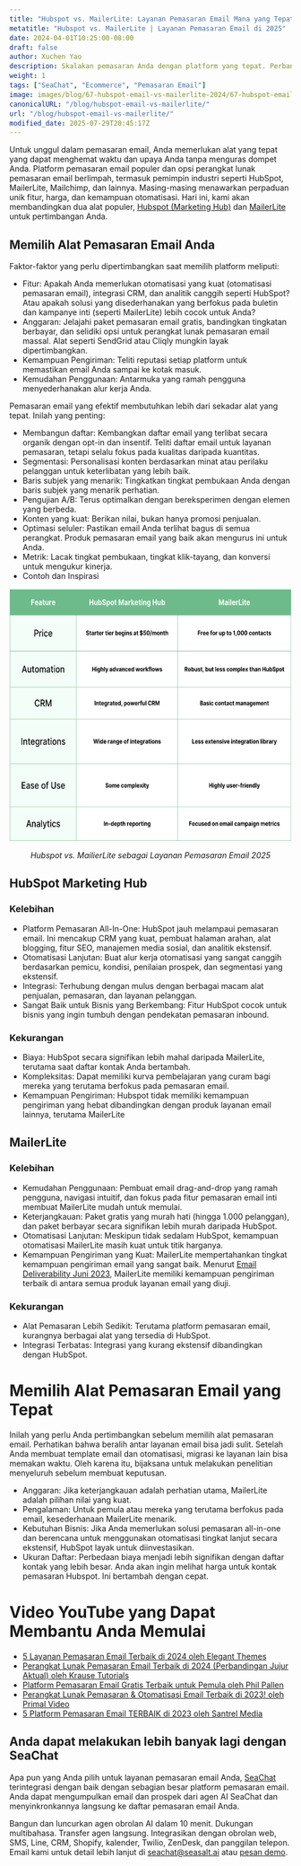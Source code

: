 ```yaml
---
title: "Hubspot vs. MailerLite: Layanan Pemasaran Email Mana yang Tepat untuk Anda di 2025?"
metatitle: "Hubspot vs. MailerLite | Layanan Pemasaran Email di 2025"
date: 2024-04-01T10:25:00-08:00
draft: false
author: Xuchen Yao
description: Skalakan pemasaran Anda dengan platform yang tepat. Perbandingan HubSpot vs. MailerLite kami mengungkap alat terbaik untuk meningkatkan keterlibatan, menyederhanakan alur kerja, dan menghemat uang Anda.
weight: 1
tags: ["SeaChat", "Ecommerce", "Pemasaran Email"]
image: images/blog/67-hubspot-email-vs-mailerlite-2024/67-hubspot-email-vs-mailerlite-2024.jpg
canonicalURL: "/blog/hubspot-email-vs-mailerlite/"
url: "/blog/hubspot-email-vs-mailerlite/"
modified_date: 2025-07-29T20:45:17Z
---
```


Untuk unggul dalam pemasaran email, Anda memerlukan alat yang tepat yang dapat menghemat waktu dan upaya Anda tanpa menguras dompet Anda. Platform pemasaran email populer dan opsi perangkat lunak pemasaran email berlimpah, termasuk pemimpin industri seperti HubSpot, MailerLite, Mailchimp, dan lainnya. Masing-masing menawarkan perpaduan unik fitur, harga, dan kemampuan otomatisasi. Hari ini, kami akan membandingkan dua alat populer, [Hubspot (Marketing Hub)](https://www.hubspot.com/products/marketing/professional) dan [MailerLite](https://www.mailerlite.com/) untuk pertimbangan Anda.


## Memilih Alat Pemasaran Email Anda

Faktor-faktor yang perlu dipertimbangkan saat memilih platform meliputi:

- Fitur: Apakah Anda memerlukan otomatisasi yang kuat (otomatisasi pemasaran email), integrasi CRM, dan analitik canggih seperti HubSpot? Atau apakah solusi yang disederhanakan yang berfokus pada buletin dan kampanye inti (seperti MailerLite) lebih cocok untuk Anda?
- Anggaran: Jelajahi paket pemasaran email gratis, bandingkan tingkatan berbayar, dan selidiki opsi untuk perangkat lunak pemasaran email massal. Alat seperti SendGrid atau Cliqly mungkin layak dipertimbangkan.
- Kemampuan Pengiriman: Teliti reputasi setiap platform untuk memastikan email Anda sampai ke kotak masuk.
- Kemudahan Penggunaan: Antarmuka yang ramah pengguna menyederhanakan alur kerja Anda.

Pemasaran email yang efektif membutuhkan lebih dari sekadar alat yang tepat. Inilah yang penting:

- Membangun daftar: Kembangkan daftar email yang terlibat secara organik dengan opt-in dan insentif. Teliti daftar email untuk layanan pemasaran, tetapi selalu fokus pada kualitas daripada kuantitas.
- Segmentasi: Personalisasi konten berdasarkan minat atau perilaku pelanggan untuk keterlibatan yang lebih baik.
- Baris subjek yang menarik: Tingkatkan tingkat pembukaan Anda dengan baris subjek yang menarik perhatian.
- Pengujian A/B: Terus optimalkan dengan bereksperimen dengan elemen yang berbeda.
- Konten yang kuat: Berikan nilai, bukan hanya promosi penjualan.
- Optimasi seluler: Pastikan email Anda terlihat bagus di semua perangkat. Produk pemasaran email yang baik akan mengurus ini untuk Anda.
- Metrik: Lacak tingkat pembukaan, tingkat klik-tayang, dan konversi untuk mengukur kinerja.
- Contoh dan Inspirasi


<center>
<img height="450px" src="/images/blog/67-hubspot-email-vs-mailerlite-2024/hubspot-and-mailerlite-email-marketing-service-comparison-2024.png" alt="Perbandingan Layanan Pemasaran Email Hubspot vs. MailerLite 2025"/>

*Hubspot vs. MailierLite sebagai Layanan Pemasaran Email 2025*
</center>

## HubSpot Marketing Hub

### Kelebihan

- Platform Pemasaran All-In-One: HubSpot jauh melampaui pemasaran email. Ini mencakup CRM yang kuat, pembuat halaman arahan, alat blogging, fitur SEO, manajemen media sosial, dan analitik ekstensif.
- Otomatisasi Lanjutan: Buat alur kerja otomatisasi yang sangat canggih berdasarkan pemicu, kondisi, penilaian prospek, dan segmentasi yang ekstensif.
- Integrasi: Terhubung dengan mulus dengan berbagai macam alat penjualan, pemasaran, dan layanan pelanggan.
- Sangat Baik untuk Bisnis yang Berkembang: Fitur HubSpot cocok untuk bisnis yang ingin tumbuh dengan pendekatan pemasaran inbound.

### Kekurangan

- Biaya: HubSpot secara signifikan lebih mahal daripada MailerLite, terutama saat daftar kontak Anda bertambah.
- Kompleksitas: Dapat memiliki kurva pembelajaran yang curam bagi mereka yang terutama berfokus pada pemasaran email.
- Kemampuan Pengiriman: Hubspot tidak memiliki kemampuan pengiriman yang hebat dibandingkan dengan produk layanan email lainnya, terutama MailerLite

## MailerLite

### Kelebihan

- Kemudahan Penggunaan: Pembuat email drag-and-drop yang ramah pengguna, navigasi intuitif, dan fokus pada fitur pemasaran email inti membuat MailerLite mudah untuk memulai.
- Keterjangkauan: Paket gratis yang murah hati (hingga 1.000 pelanggan), dan paket berbayar secara signifikan lebih murah daripada HubSpot.
- Otomatisasi Lanjutan: Meskipun tidak sedalam HubSpot, kemampuan otomatisasi MailerLite masih kuat untuk titik harganya.
- Kemampuan Pengiriman yang Kuat: MailerLite mempertahankan tingkat kemampuan pengiriman email yang sangat baik. Menurut [​​Email Deliverability Juni 2023](https://www.emailtooltester.com/en/blog/email-deliverability-juni-2023/), MailerLite memiliki kemampuan pengiriman terbaik di antara semua produk layanan email yang diuji.

### Kekurangan

- Alat Pemasaran Lebih Sedikit: Terutama platform pemasaran email, kurangnya berbagai alat yang tersedia di HubSpot.
- Integrasi Terbatas: Integrasi yang kurang ekstensif dibandingkan dengan HubSpot.

# Memilih Alat Pemasaran Email yang Tepat

Inilah yang perlu Anda pertimbangkan sebelum memilih alat pemasaran email. Perhatikan bahwa beralih antar layanan email bisa jadi sulit. Setelah Anda membuat template email dan otomatisasi, migrasi ke layanan lain bisa memakan waktu. Oleh karena itu, bijaksana untuk melakukan penelitian menyeluruh sebelum membuat keputusan.

- Anggaran: Jika keterjangkauan adalah perhatian utama, MailerLite adalah pilihan nilai yang kuat.
- Pengalaman: Untuk pemula atau mereka yang terutama berfokus pada email, kesederhanaan MailerLite menarik.
- Kebutuhan Bisnis: Jika Anda memerlukan solusi pemasaran all-in-one dan berencana untuk menggunakan otomatisasi tingkat lanjut secara ekstensif, HubSpot layak untuk diinvestasikan.
- Ukuran Daftar: Perbedaan biaya menjadi lebih signifikan dengan daftar kontak yang lebih besar. Anda akan ingin melihat harga untuk kontak pemasaran Hubspot. Ini bertambah dengan cepat.


# Video YouTube yang Dapat Membantu Anda Memulai

- [5 Layanan Pemasaran Email Terbaik di 2024 oleh Elegant Themes](https://www.youtube.com/watch?v=FWxgafQAiUI)
- [Perangkat Lunak Pemasaran Email Terbaik di 2024 (Perbandingan Jujur Aktual) oleh Krause Tutorials](https://www.youtube.com/watch?v=HM-FxC1jbJ4)
- [Platform Pemasaran Email Gratis Terbaik untuk Pemula oleh Phil Pallen](https://www.youtube.com/watch?v=aDXsec1WIcM)
- [Perangkat Lunak Pemasaran & Otomatisasi Email Terbaik di 2023! oleh Primal Video](https://www.youtube.com/watch?v=ue64tBgnagA)
- [5 Platform Pemasaran Email TERBAIK di 2023 oleh Santrel Media](https://www.youtube.com/watch?v=GvyNW2njcGE)

## Anda dapat melakukan lebih banyak lagi dengan SeaChat

Apa pun yang Anda pilih untuk layanan pemasaran email Anda, [SeaChat](https://chat.seasalt.ai/?utm_source=blog) terintegrasi dengan baik dengan sebagian besar platform pemasaran email. Anda dapat mengumpulkan email dan prospek dari agen AI SeaChat dan menyinkronkannya langsung ke daftar pemasaran email Anda.

Bangun dan luncurkan agen obrolan AI dalam 10 menit. Dukungan multibahasa. Transfer agen langsung. Integrasikan dengan obrolan web, SMS, Line, CRM, Shopify, kalender, Twilio, ZenDesk, dan panggilan telepon. Email kami untuk detail lebih lanjut di [seachat@seasalt.ai](mailto:seameet@seasalt.ai) atau [pesan demo](https://meetings.hubspot.com/seasalt-ai/seasalt-meeting).
